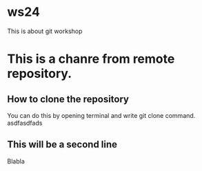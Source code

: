# ws24
This is about git workshop

# This is a chanre from remote repository.

## How to clone the repository
You can do this by opening terminal and write git clone command.
asdfasdfads

## This will be a second line
Blabla 

